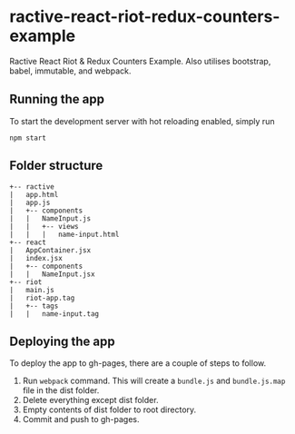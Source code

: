 # ractive-react-riot-redux-counters-example

Ractive React Riot & Redux Counters Example. Also utilises bootstrap, babel, immutable, and webpack.

## Running the app

To start the development server with hot reloading enabled, simply run

```
npm start
```

## Folder structure

	+-- ractive
	|	app.html
	|	app.js
	|	+-- components
	|	|	NameInput.js
	|	|	+-- views
	|	|	|	name-input.html
	+-- react
	|	AppContainer.jsx
	|	index.jsx
	|	+-- components
	|	|	NameInput.jsx
	+-- riot
	|	main.js
	|	riot-app.tag
	|	+-- tags
	|	|	name-input.tag

## Deploying the app

To deploy the app to gh-pages, there are a couple of steps to follow.

1. Run `webpack` command. This will create a `bundle.js` and `bundle.js.map` file in the dist folder.
2. Delete everything except dist folder.
3. Empty contents of dist folder to root directory.
4. Commit and push to gh-pages.

